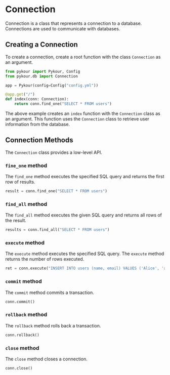 # Connection

Connection is a class that represents a connection to a database. Connections are used to communicate with databases.

## Creating a Connection

To create a connection, create a root function with the class `Connection` as an argument.

```python
from pykour import Pykour, Config
from pykour.db import Connection

app = Pykour(config=Config("config.yml"))

@app.get("/")
def index(conn: Connection):
    return conn.find_one("SELECT * FROM users")
```

The above example creates an `index` function with the `Connection` class as an argument.
This function uses the `Connection` class to retrieve user information from the database.

## Connection Methods

The `Connection` class provides a low-level API.

### `fine_one` method

The `find_one` method executes the specified SQL query and returns the first row of results.

```python
result = conn.find_one("SELECT * FROM users")
```

### `find_all` method

The ``find_all`` method executes the given SQL query and returns all rows of the result.

```python
results = conn.find_all("SELECT * FROM users")
```

### `execute` method

The `execute` method executes the specified SQL query. The `execute` method returns the number of rows executed.

```python
ret = conn.execute("INSERT INTO users (name, email) VALUES ('Alice', 'alice@example.com')")
```

### `commit` method

The `commit` method commits a transaction.

```python
conn.commit()
```

### `rollback` method

The `rollback` method rolls back a transaction.

```python
conn.rollback()
```

### `close` method

The `close` method closes a connection.

```python
conn.close()
```
